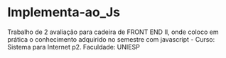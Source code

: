 # Implementa-ao_Js
Trabalho de 2 avaliação para cadeira de FRONT END II, onde coloco em prática o conhecimento adquirido no semestre com javascript - Curso: Sistema para Internet p2. Faculdade: UNIESP
